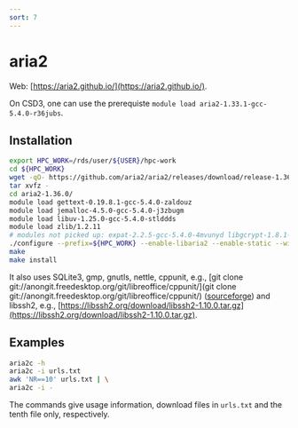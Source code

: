 ```yaml
---
sort: 7
---
```


# aria2

Web: [https://aria2.github.io/](https://aria2.github.io/).

On CSD3, one can use the prerequiste `module load aria2-1.33.1-gcc-5.4.0-r36jubs`.

## Installation

```bash
export HPC_WORK=/rds/user/${USER}/hpc-work
cd ${HPC_WORK}
wget -qO- https://github.com/aria2/aria2/releases/download/release-1.36.0/aria2-1.36.0.tar.gz | \
tar xvfz -
cd aria2-1.36.0/
module load gettext-0.19.8.1-gcc-5.4.0-zaldouz
module load jemalloc-4.5.0-gcc-5.4.0-j3zbugm
module load libuv-1.25.0-gcc-5.4.0-stlddds
module load zlib/1.2.11
# modules not picked up: expat-2.2.5-gcc-5.4.0-4mvunyd libgcrypt-1.8.1-gcc-5.4.0-gbvid6j openssl-system-gcc-5.4.0-equqac7
./configure --prefix=${HPC_WORK} --enable-libaria2 --enable-static --with-jemalloc --with-libuv LIBS=-lintl
make
make install
```

It also uses SQLite3, gmp, gnutls, nettle, cppunit, e.g., [git clone git://anongit.freedesktop.org/git/libreoffice/cppunit/](git clone git://anongit.freedesktop.org/git/libreoffice/cppunit/) ([sourceforge](https://sourceforge.net/projects/cppunit/files/cppunit/1.12.1/cppunit-1.12.1.tar.gz/)) and libssh2, e.g., [https://libssh2.org/download/libssh2-1.10.0.tar.gz](https://libssh2.org/download/libssh2-1.10.0.tar.gz).

## Examples

```bash
aria2c -h
aria2c -i urls.txt
awk 'NR==10' urls.txt | \
aria2c -i -
```

The commands give usage information, download files in `urls.txt` and the tenth file only, respectively.
